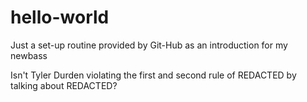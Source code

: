 # hello-world
Just a set-up routine provided by Git-Hub as an introduction for my newbass

Isn't Tyler Durden violating the first and second rule of REDACTED by talking about REDACTED?
